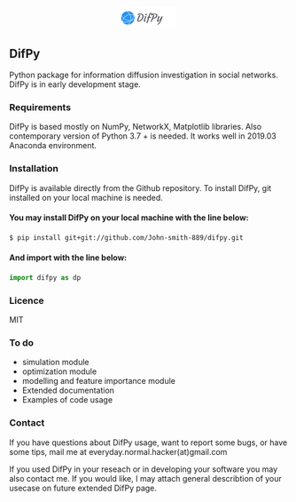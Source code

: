 <div align="center">
  <img src="images/logo.png" width="20%" height="20%"><br>
</div>

## DifPy

Python package for information diffusion investigation in social networks.
DifPy is in early development stage.


### Requirements

DifPy is based mostly on NumPy, NetworkX, Matplotlib libraries.
Also contemporary version of Python 3.7 + is needed.
It works well in 2019.03 Anaconda environment. 


### Installation

DifPy is available directly from the Github repository. To install DifPy,
git installed on your local machine is needed.


#### You may install DifPy on your local machine with the line below:

```sh
$ pip install git+git://github.com/John-smith-889/difpy.git
```

#### And import with the line below:

```python
import difpy as dp
```

### Licence

MIT

### To do
* simulation module
* optimization module
* modelling and feature importance module
* Extended documentation 
* Examples of code usage


### Contact 

If you have questions about DifPy usage, want to report some bugs, or have some tips, mail me at everyday.normal.hacker(at)gmail.com

If you used DifPy in your reseach or in developing your software you may also contact me. If you would like, I may attach general describtion of your usecase on future extended DifPy page.